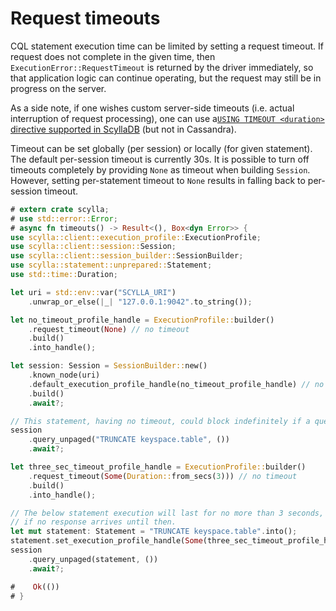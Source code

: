 # Request timeouts

CQL statement execution time can be limited by setting a request timeout. If request does not complete
in the given time, then `ExecutionError::RequestTimeout` is returned by the driver immediately,
so that application logic can continue operating, but the request may still be in progress on the server.

As a side note, if one wishes custom server-side timeouts (i.e. actual interruption of request processing),
one can use a[`USING TIMEOUT <duration>` directive supported in ScyllaDB](https://github.com/scylladb/scylladb/blob/master/docs/cql/cql-extensions.md#using-timeout)
(but not in Cassandra).

Timeout can be set globally (per session) or locally (for given statement).
The default per-session timeout is currently 30s.
It is possible to turn off timeouts completely by providing `None` as timeout when building `Session`.
However, setting per-statement timeout to `None` results in falling back to per-session timeout.

```rust
# extern crate scylla;
# use std::error::Error;
# async fn timeouts() -> Result<(), Box<dyn Error>> {
use scylla::client::execution_profile::ExecutionProfile;
use scylla::client::session::Session;
use scylla::client::session_builder::SessionBuilder;
use scylla::statement::unprepared::Statement;
use std::time::Duration;

let uri = std::env::var("SCYLLA_URI")
    .unwrap_or_else(|_| "127.0.0.1:9042".to_string());

let no_timeout_profile_handle = ExecutionProfile::builder()
    .request_timeout(None) // no timeout
    .build()
    .into_handle();

let session: Session = SessionBuilder::new()
    .known_node(uri)
    .default_execution_profile_handle(no_timeout_profile_handle) // no per-session timeout
    .build()
    .await?;

// This statement, having no timeout, could block indefinitely if a queried node hangs.
session
    .query_unpaged("TRUNCATE keyspace.table", ())
    .await?;

let three_sec_timeout_profile_handle = ExecutionProfile::builder()
    .request_timeout(Some(Duration::from_secs(3))) // no timeout
    .build()
    .into_handle();

// The below statement execution will last for no more than 3 seconds, yielding a RequestTimeout error
// if no response arrives until then.
let mut statement: Statement = "TRUNCATE keyspace.table".into();
statement.set_execution_profile_handle(Some(three_sec_timeout_profile_handle));
session
    .query_unpaged(statement, ())
    .await?;

#    Ok(())
# }
```
